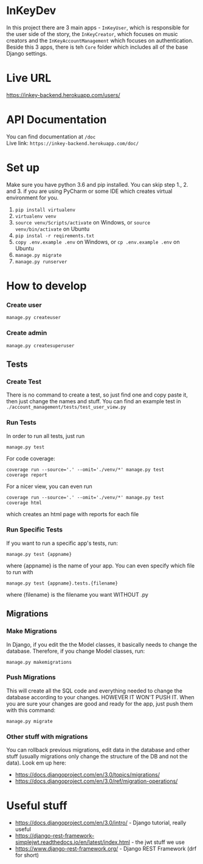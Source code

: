 # InKeyDev
In this project there are 3 main apps - ``InKeyUser``, which is responsible 
for the user side of the story, the ``InKeyCreator``, which focuses on music 
creators and the ``InKeyAccountManagement`` which focuses on authentication.
Beside this 3 apps, there is teh ``Core`` folder which includes all of the base
Django settings.

# Live URL
https://inkey-backend.herokuapp.com/users/


# API Documentation
You can find documentation at ``/doc``<br>
Live link:
``https://inkey-backend.herokuapp.com/doc/``

# Set up
Make sure you have python 3.6 and pip installed. You can skip step 1., 2.
and 3. if you are using PyCharm or some IDE which creates virtual environment
for you.
1. ``pip install virtualenv``
1. ``virtualenv venv``
1. ``source venv/Scripts/activate`` on Windows, or ``source venv/bin/activate`` on Ubuntu
1. ``pip instal -r reqirements.txt``
1. ``copy .env.example .env`` on Windows, or ``cp .env.example .env`` on Ubuntu
1. ``manage.py migrate``
1. ``manage.py runserver``

# How to develop

### Create user
``manage.py createuser``


### Create admin
``manage.py createsuperuser``

## Tests
### Create Test
There is no command to create a test, so just find one and copy paste it,
then just change the names and stuff. You can find an example test in 
``./account_management/tests/test_user_view.py``


### Run Tests
In order to run all tests, just run
```shell script
manage.py test
```

For code coverage:
```shell script
coverage run --source='.' --omit='./venv/*' manage.py test
coverage report
```
For a nicer view, you can even run 
```shell script
coverage run --source='.' --omit='./venv/*' manage.py test
coverage html
```
which creates an html page with reports for each file


### Run Specific Tests
If you want to run a specific app's tests, run:
```shell script
manage.py test {appname}
```
where {appname} is the name of your app. You can even specify
which file to run with
```shell script
manage.py test {appname}.tests.{filename}
```
where {filename} is the filename you want WITHOUT .py


## Migrations


### Make Migrations
In Django, if you edit the the Model classes, it basically needs to
change the database. Therefore, if you change Model classes, run:
```shell script
manage.py makemigrations
```


### Push Migrations
This will create all the SQL code and everything needed to change the 
database according to your changes. HOWEVER IT WON'T PUSH IT.
When you are sure your changes are good and ready for the app, just
push them with this command:
```shell script
manage.py migrate
```


### Other stuff with migrations
You can rollback previous migrations, edit data in the database and other
stuff (usually migrations only change the structure of the DB and not 
the data). Look em up here:
* https://docs.djangoproject.com/en/3.0/topics/migrations/
* https://docs.djangoproject.com/en/3.0/ref/migration-operations/

# Useful stuff
* https://docs.djangoproject.com/en/3.0/intro/ - Django tutorial, really useful
* https://django-rest-framework-simplejwt.readthedocs.io/en/latest/index.html - the jwt stuff we use
* https://www.django-rest-framework.org/ - Django REST Framework (drf for short)

